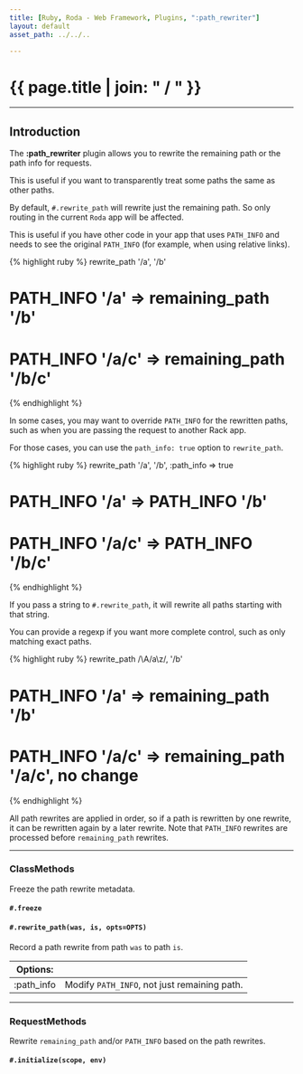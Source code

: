 ```yaml
---
title: [Ruby, Roda - Web Framework, Plugins, ":path_rewriter"]
layout: default
asset_path: ../../..

---
```


# {{ page.title | join: " / " }}

---- 

## Introduction


The **:path_rewriter** plugin allows you to rewrite the remaining path or the path info for requests.  

This is useful if you want to transparently treat some paths the same as other paths.

By default, `#.rewrite_path` will rewrite just the remaining path.  So only routing in the current `Roda` 
app will be affected.  

This is useful if you have other code in your app that uses `PATH_INFO` and needs to see the original 
`PATH_INFO` (for example, when using relative links).


{% highlight ruby %}
 rewrite_path '/a', '/b'
 
 # PATH_INFO '/a' => remaining_path '/b'
 # PATH_INFO '/a/c' => remaining_path '/b/c'
 
{% endhighlight %}


In some cases, you may want to override `PATH_INFO` for the rewritten paths, such as when you are 
passing the request to another Rack app.

For those cases, you can use the `path_info: true` option to `rewrite_path`.

{% highlight ruby %}
  rewrite_path '/a', '/b', :path_info => true
  # PATH_INFO '/a' => PATH_INFO '/b'
  # PATH_INFO '/a/c' => PATH_INFO '/b/c'
{% endhighlight %}


If you pass a string to `#.rewrite_path`, it will rewrite all paths starting with that string.  

You can provide a regexp if you want more complete control, such as only matching exact paths.

{% highlight ruby %}
  rewrite_path /\A\/a\z/, '/b'
  
  # PATH_INFO '/a' => remaining_path '/b'
  # PATH_INFO '/a/c' => remaining_path '/a/c', no change
{% endhighlight %}


All path rewrites are applied in order, so if a path is rewritten by one rewrite, it can be rewritten 
again by a later rewrite.  Note that `PATH_INFO` rewrites are processed before `remaining_path` rewrites.


---

### ClassMethods


Freeze the path rewrite metadata.
#### `#.freeze`

#### `#.rewrite_path(was, is, opts=OPTS)`

Record a path rewrite from path `was` to path `is`.  

| Options: | | 
| --- | --- |
| :path_info | Modify `PATH_INFO`, not just remaining path. |



---

### RequestMethods

Rewrite `remaining_path` and/or `PATH_INFO` based on the path rewrites.

#### `#.initialize(scope, env)`

